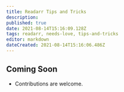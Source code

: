 ```yaml
---
title: Readarr Tips and Tricks
description: 
published: true
date: 2021-08-14T15:16:09.128Z
tags: readarr, needs-love, tips-and-tricks
editor: markdown
dateCreated: 2021-08-14T15:16:06.486Z
---
```


## Coming Soon

- Contributions are welcome.
